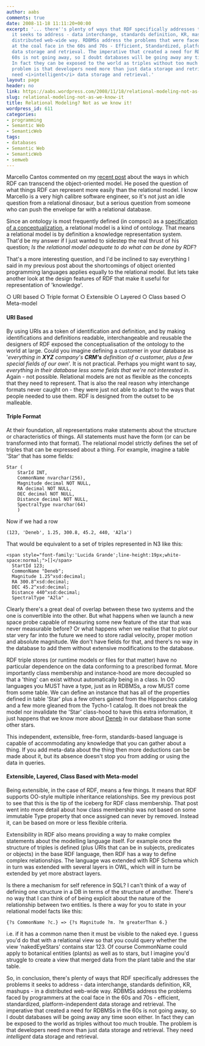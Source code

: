 ```yaml
---
author: aabs
comments: true
date: 2008-11-18 11:11:20+00:00
excerpt: '... there''s plenty of ways that RDF specifically addresses the problems
  it seeks to address - data interchange, standards definition, KR, mashups - in a
  distributed web-wide way. RDBMSs address the problems that were faced by programmers
  at the coal face in the 60s and 70s - Efficient, Standardized, platform-independent
  data storage and retrieval. The imperative that created a need for RDBMSs in the
  60s is not going away, so I doubt databases will be going away any time soon either.
  In fact they can be exposed to the world as triples without too much trouble. The
  problem is that developers need more than just data storage and retrieval. They
  need <i>intelligent</i> data storage and retrieval.'
layout: page
header: no
link: https://aabs.wordpress.com/2008/11/18/relational-modeling-not-as-we-know-it/
slug: relational-modeling-not-as-we-know-it
title: Relational Modeling? Not as we know it!
wordpress_id: 611
categories:
- programming
- Semantic Web
- SemanticWeb
tags:
- databases
- Semantic Web
- SemanticWeb
- semweb
---
```


Marcello Cantos commented on my [recent post](http://aabs.wordpress.com/2008/09/23/object-orientation-not-as-we-know-it/) about the ways in which RDF can transcend the object-oriented model. He posed the question of what things RDF can represent more easily than the relational model. I know Marcello is a very high calibre software engineer, so it's not just an idle question from a relational dinosaur, but a serious question from someone who can push the envelope far with a relational database.

Since an ontology is most frequently defined (in compsci) as a [specification of a conceptualization](http://www-ksl.stanford.edu/kst/what-is-an-ontology.html), a relational model is a kind of ontology. That means a relational model is by definition a knowledge representation system. That'd be my answer if I just wanted to sidestep the real thrust of his question; _Is the relational model adequate to do what can be done by RDF_?

That's a more interesting question, and I'd be inclined to say everything I said in my previous post about the shortcomings of object oriented programming languages applies equally to the relational model. But lets take another look at the design features of RDF that make it useful for representation of 'knowledge'.

○ URI based
○ Triple format
○ Extensible
○ Layered
○ Class based
○ Meta-model


#### URI Based


By using URIs as a token of identification and definition, and by making identifications and definitions readable, interchangeable and reusable the designers of RDF exposed the conceptualisation of the ontology to the world at large. Could you imagine defining a customer in your database as '_everything in __XYZ__ company's __CRM's__ definition of a customer, plus a few special fields of our own_'. It is not practical. Perhaps you might want to say, _everything in their database less some fields that we're not interested in_. Again - not possible. Relational models are not as flexible as the concepts that they need to represent. That is also the real reason why interchange formats never caught on - they were just not able to adapt to the ways that people needed to use them. RDF is designed from the outset to be malleable.


#### Triple Format


At their foundation, all representations make statements about the structure or characteristics of things. All statements must have the form  (or can be transformed into that format). The relational model strictly defines the set of triples that can be expressed about a thing. For example, imagine a table 'Star' that has some fields:

    
    Star (
    	StarId INT,
    	CommonName nvarchar(256),
    	Magnitude decimal NOT NULL,
    	RA decimal NOT NULL,
    	DEC decimal NOT NULL,
    	Distance decimal NOT NULL,
    	SpectralType nvarchar(64)
    	)


Now if we had a row

    
    (123, 'Deneb', 1.25, 300.8, 45.2, 440, 'A2la')


That would be equivalent to a set of triples represented in N3 like this:

    
    <span style="font-family:'Lucida Grande';line-height:19px;white-space:normal;">[]</span>
      StartId 123;
      CommonName "Deneb";
      Magnitude 1.25^xsd:decimal;
      RA 300.8^xsd:decimal;
      DEC 45.2^xsd:decimal;
      Distance 440^xsd:decimal;
      SpectralType "A2la" .


Clearly there's a great deal of overlap between these two systems and the one is convertible into the other. But what happens when we launch a new space probe capable of measuring some new feature of the star that was never measurable before? Or what happens when we realise that to plot our star very far into the future we need to store radial velocity, proper motion and absolute magnitude. We don't have fields for that, and there's no way in the database to add them without extensive modifications to the database.

RDF triple stores (or runtime models or files for that matter) have no particular dependence on the data conforming to a prescribed format. More importantly class membership and instance-hood are more decoupled so that a 'thing' can exist without automatically being in a class. In OO languages you MUST have a type, just as in RDBMSs, a row MUST come from some table. We can define an instance that has all of the properties defined in table 'Star' plus a few others gained from the Hipparchos catalog and a few more gleaned from the Tycho-1 catalog. It does not break the model nor invalidate the 'Star' class-hood to have this extra information, it just happens that we know more about [Deneb](http://en.wikipedia.org/wiki/Deneb) in our database than some other stars.

This independent, extensible, free-form, standards-based language is capable of accommodating any knowledge that you can gather about a thing. If you add meta-data about the thing then more deductions can be made about it, but its absence doesn't stop you from adding or using the data in queries.


#### Extensible, Layered, Class Based with Meta-model


Being extensible, in the case of RDF, means a few things. It means that RDF supports OO-style multiple inheritance relationships. See my previous post to see that this is the tip of the iceberg for RDF class membership. That post went into more detail about how class membership was not based on some immutable Type property that once assigned can never by removed. Instead it, can be based on more or less flexible criteria.

Extensibility in RDF also means providing a way to make complex statements about the modelling language itself. For example once the structure of triples is defined (plus URIs that can be in subjects, predicates or objects) in the base RDF language, then RDF has a way to define complex relationships. The language was extended with RDF Schema which in turn was extended with several layers in OWL, which will in turn be extended by yet more abstract layers.

Is there a mechanism for self reference in SQL? I can't think of a way of defining one structure in a DB in terms of the structure of another. There's no way that I can think of of being explicit about the nature of the relationship between two entities. Is there a way for you to state in your relational model facts like this:

    
    {?s CommonName ?c.} => {?s Magnitude ?m. ?m greaterThan 6.}


i.e. if it has a common name then it must be visible to the naked eye. I guess you'd do that with a relational view so that you could query whether the view 'nakedEyeStars' contains star 123. Of course CommonName could apply to botanical entities (plants) as well as to stars, but I imagine you'd struggle to create a view that merged data from the plant table and the star table.

So, in conclusion, there's plenty of ways that RDF specifically addresses the problems it seeks to address - data interchange, standards definition, KR, mashups - in a distributed web-wide way. RDBMSs address the problems faced by programmers at the coal face in the 60s and 70s - efficient, standardized, platform-independent data storage and retrieval. The imperative that created a need for RDBMSs in the 60s is not going away, so I doubt databases will be going away any time soon either. In fact they can be exposed to the world as triples without too much trouble. The problem is that developers need more than just data storage and retrieval. They need _intelligent_ data storage and retrieval.
